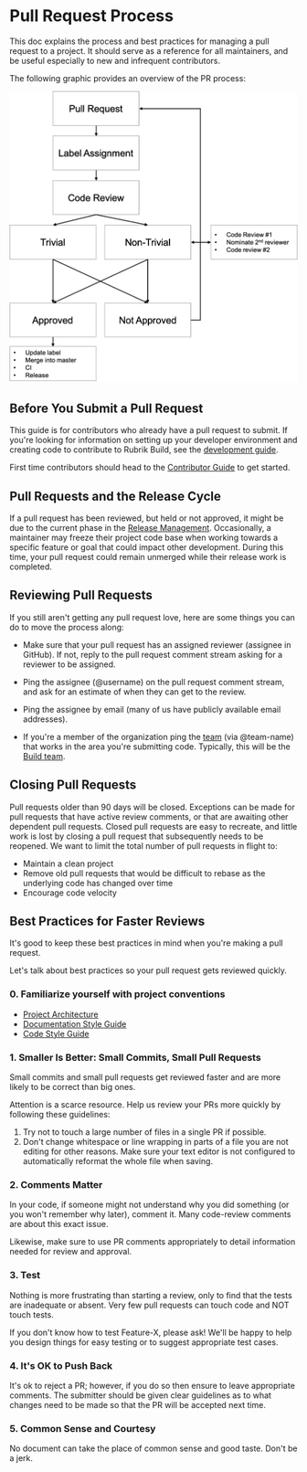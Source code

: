 # Pull Request Process

This doc explains the process and best practices for managing a pull request to a project. It should serve as a reference for all maintainers, and be useful especially to new and infrequent contributors.

The following graphic provides an overview of the PR process: 

![Pull Request Overview](/maintainers/guide/img/pr-process.png)

## Before You Submit a Pull Request

This guide is for contributors who already have a pull request to submit. If you're looking for information on setting up your developer environment and creating code to contribute to Rubrik Build, see the [development guide](/contributors/guide/development.md).

First time contributors should head to the [Contributor Guide](/contributors/guide/README.md) to get started.

## Pull Requests and the Release Cycle

If a pull request has been reviewed, but held or not approved, it might be due to the current phase in the [Release Management](). Occasionally, a maintainer may freeze their project code base when working towards a specific feature or goal that could impact other development. During this time, your pull request could remain unmerged while their release work is completed.

## Reviewing Pull Requests

If you still aren't getting any pull request love, here are some
things you can do to move the process along:

   * Make sure that your pull request has an assigned reviewer (assignee in GitHub). If not, reply to the pull request comment stream asking for a reviewer to be assigned. 

   * Ping the assignee (@username) on the pull request comment stream, and ask for an estimate of when they can get to the review.

   * Ping the assignee by email (many of us have publicly available email addresses).

   * If you're a member of the organization ping the [team](https://github.com/orgs/rubrikinc/teams) (via @team-name) that works in the area you're submitting code. Typically, this will be the [Build team](https://github.com/orgs/rubrikinc/teams/build).

## Closing Pull Requests

Pull requests older than 90 days will be closed. Exceptions can be made for pull requests that have active review comments, or that are awaiting other dependent pull requests. Closed pull requests are easy to recreate, and little work is lost by closing a pull request that subsequently needs to be reopened. We want to limit the total number of pull requests in flight to:

* Maintain a clean project
* Remove old pull requests that would be difficult to rebase as the underlying code has changed over time
* Encourage code velocity

## Best Practices for Faster Reviews

It's good to keep these best practices in mind when you're making a pull request.

Let's talk about best practices so your pull request gets reviewed quickly.

### 0. Familiarize yourself with project conventions

* [Project Architecture](https://github.com/rubrikinc/welcome-to-rubrik-build/blob/master/maintainers/guide/project-architecture.md)
* [Documentation Style Guide](https://github.com/rubrikinc/welcome-to-rubrik-build/blob/master/maintainers/guide/style-guide-documentation.md)
* [Code Style Guide](https://github.com/rubrikinc/welcome-to-rubrik-build/blob/master/maintainers/guide/style-guide-code.md)

### 1. Smaller Is Better: Small Commits, Small Pull Requests

Small commits and small pull requests get reviewed faster and are more likely to be correct than big ones.

Attention is a scarce resource. Help us review your PRs more quickly by following these guidelines:

1. Try not to touch a large number of files in a single PR if possible.
2. Don't change whitespace or line wrapping in parts of a file you are not editing for other reasons. Make sure your text editor is not configured to automatically reformat the whole file when saving.

### 2. Comments Matter

In your code, if someone might not understand why you did something (or you won't remember why later), comment it. Many code-review comments are about this exact issue.

Likewise, make sure to use PR comments appropriately to detail information needed for review and approval.

### 3. Test

Nothing is more frustrating than starting a review, only to find that the tests are inadequate or absent. Very few pull requests can touch code and NOT touch tests.

If you don't know how to test Feature-X, please ask!  We'll be happy to help you design things for easy testing or to suggest appropriate test cases.

### 4. It's OK to Push Back

It's ok to reject a PR; however, if you do so then ensure to leave appropriate comments. The submitter should be given clear guidelines as to what changes need to be made so that the PR will be accepted next time. 

### 5. Common Sense and Courtesy

No document can take the place of common sense and good taste. Don't be a jerk.